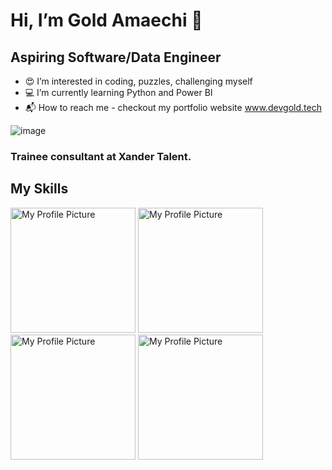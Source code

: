 # Hi, I’m Gold Amaechi 👋
## Aspiring Software/Data Engineer 
- 😍 I’m interested in coding, puzzles, challenging myself
- 💻 I’m currently learning Python and Power BI
- 📬 How to reach me - checkout my portfolio website www.devgold.tech

![image](https://github.com/gold-amaechi/gold-amaechi/assets/135975401/7076adaa-cc76-4970-a824-2d76c32eb54b)
### Trainee consultant at Xander Talent.

## My Skills
<img src="https://github.com/gold-amaechi/gold-amaechi/assets/135975401/d5910991-9fcc-45fe-ae4c-2dd6dd043c7d" width="200" height="200" alt="My Profile Picture">
<img src="https://github.com/gold-amaechi/gold-amaechi/assets/135975401/f1bf747a-3d08-4e5e-b537-545fbaafbd3a" width="200" height="200" alt="My Profile Picture">
<img src="https://github.com/gold-amaechi/gold-amaechi/assets/135975401/6e0dcfff-73e8-465a-b32a-024a1dee8b52" width="200" height="200" alt="My Profile Picture">
<img src="https://github.com/gold-amaechi/gold-amaechi/assets/135975401/5e41e843-c478-4415-bec5-dcdc3e5d27dc" width="200" height="200" alt="My Profile Picture">

